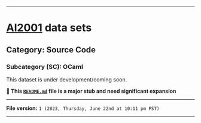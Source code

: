 
***

# [AI2001](https://github.com/seanpm2001/AI2001/) data sets

## Category: Source Code

### Subcategory (SC): OCaml

This dataset is under development/coming soon.

**🌱️ This [`README.md`](/README.md) file is a major stub and need significant expansion**

***

**File version:** `1 (2023, Thursday, June 22nd at 10:11 pm PST)`

***
